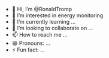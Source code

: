 - 👋 Hi, I’m @RonaldTromp
- 👀 I’m interested in energy monitoring 
- 🌱 I’m currently learning ...
- 💞️ I’m looking to collaborate on ...
- 📫 How to reach me ...
- 😄 Pronouns: ...
- ⚡ Fun fact: ...

<!---
RonaldTromp/RonaldTromp is a ✨ special ✨ repository because its `README.md` (this file) appears on your GitHub profile.
You can click the Preview link to take a look at your changes.
--->

